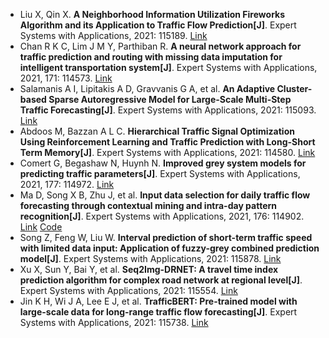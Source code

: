 * Liu X, Qin X. <b>A Neighborhood Information Utilization Fireworks Algorithm and its Application to Traffic Flow Prediction[J]</b>. Expert Systems with Applications, 2021: 115189. [Link](https://www.sciencedirect.com/science/article/pii/S0957417421006242)
* Chan R K C, Lim J M Y, Parthiban R. <b>A neural network approach for traffic prediction and routing with missing data imputation for intelligent transportation system[J]</b>. Expert Systems with Applications, 2021, 171: 114573. [Link](https://www.sciencedirect.com/science/article/pii/S0957417421000142)
* Salamanis A I, Lipitakis A D, Gravvanis G A, et al. <b>An Adaptive Cluster-based Sparse Autoregressive Model for Large-Scale Multi-Step Traffic Forecasting[J]</b>. Expert Systems with Applications, 2021: 115093. [Link](https://www.sciencedirect.com/science/article/pii/S0957417421005340)
* Abdoos M, Bazzan A L C. <b>Hierarchical Traffic Signal Optimization Using Reinforcement Learning and Traffic Prediction with Long-Short Term Memory[J]</b>. Expert Systems with Applications, 2021: 114580. [Link](https://www.sciencedirect.com/science/article/pii/S095741742100021X)
* Comert G, Begashaw N, Huynh N. <b>Improved grey system models for predicting traffic parameters[J]</b>. Expert Systems with Applications, 2021, 177: 114972. [Link](https://www.sciencedirect.com/science/article/pii/S0957417421004139)
* Ma D, Song X B, Zhu J, et al. <b>Input data selection for daily traffic flow forecasting through contextual mining and intra-day pattern recognition[J]</b>. Expert Systems with Applications, 2021, 176: 114902. [Link](https://www.sciencedirect.com/science/article/pii/S0957417421003432) [Code](https://github.com/bensong18/TrafficLearning)
* Song Z, Feng W, Liu W. <b>Interval prediction of short-term traffic speed with limited data input: Application of fuzzy-grey combined prediction model[J]</b>. Expert Systems with Applications, 2021: 115878. [Link](https://www.sciencedirect.com/science/article/pii/S0957417421012379)
* Xu X, Sun Y, Bai Y, et al. <b>Seq2Img-DRNET: A travel time index prediction algorithm for complex road network at regional level[J]</b>. Expert Systems with Applications, 2021: 115554. [Link](https://www.sciencedirect.com/science/article/pii/S095741742100960X)
* Jin K H, Wi J A, Lee E J, et al. <b>TrafficBERT: Pre-trained model with large-scale data for long-range traffic flow forecasting[J]</b>. Expert Systems with Applications, 2021: 115738. [Link](https://www.sciencedirect.com/science/article/pii/S0957417421011179)